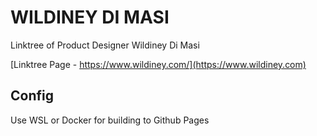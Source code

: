 # WILDINEY DI MASI

Linktree of Product Designer Wildiney Di Masi

[Linktree Page - https://www.wildiney.com/](https://www.wildiney.com)

## Config

Use WSL or Docker for building to Github Pages
